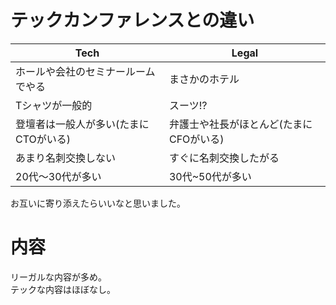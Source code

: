 # テックカンファレンスとの違い

|Tech|Legal|
| --- | --- |
|ホールや会社のセミナールームでやる|まさかのホテル|
|Tシャツが一般的|スーツ!?|
|登壇者は一般人が多い(たまにCTOがいる)|弁護士や社長がほとんど(たまにCFOがいる)|
|あまり名刺交換しない|すぐに名刺交換したがる|
|20代〜30代が多い|30代~50代が多い|

お互いに寄り添えたらいいなと思いました。

# 内容
リーガルな内容が多め。  
テックな内容はほぼなし。
